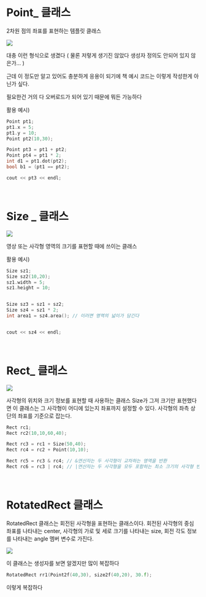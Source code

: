 # Point_ 클래스

2차원 점의 좌표를 표현하는 템플릿 클래스

![](C:\Users\luili\Desktop\coding_study\OpenCV_Study\image\image_29.png)

대충 이런 형식으로 생겼다 ( 물론 저렇게 생기진 않았다 생성자 정의도 안되어 있지 않은가... )

근데 이 정도만 알고 있어도 충분하게 응용이 되기에 책 예시 코드는 이렇게 작성한게 아닌가 싶다.

필요한건 거의 다 오버로드가 되어 있기 때문에 뭐든 가능하다

<p>

활용 예시)

```cpp
Point pt1;
pt1.x = 5;
pt1.y = 10;
Point pt2(10,30);

Point pt3 = pt1 + pt2;
Point pt4 = pt1 * 2;
int d1 = pt1.dot(pt2);
bool b1 = (pt1 == pt2);

cout << pt3 << endl;
```

<br>

# Size _ 클래스

![](C:\Users\luili\Desktop\coding_study\OpenCV_Study\image\image_30.png)

영상 또는 사각형 영역의 크기를 표현할 때에 쓰이는 클래스

<p>

활용 예시)

```cpp
Size sz1;
Size sz2(10,20);
sz1.width = 5;
sz1.height = 10;


Size sz3 = sz1 + sz2;
Size sz4 = sz1 * 2;
int area1 = sz4.area(); // 이러면 영역의 넓이가 담긴다


cout << sz4 << endl;
```

<br>

# Rect_ 클래스

![](C:\Users\luili\Desktop\coding_study\OpenCV_Study\image\image_31.png)

사각형의 위치와 크기 정보를 표현할 때 사용하는 클래스 Size가 그저 크기만 표현했다면 이 클래스는 그 사각형이 어디에 있는지 좌표까지 설정할 수 있다. 사각형의 좌측 상단의 좌표를 기준으로 잡는다.  

<p></p>

```cpp
Rect rc1;
Rect rc2(10,10,60,40);

Rect rc3 = rc1 + Size(50,40);
Rect rc4 = rc2 + Point(10,10);

Rect rc5 = rc3 & rc4; // &연산자는 두 사각형이 교차하는 영역을 반환
Rect rc6 = rc3 | rc4; // |연산자는 두 사각형을 모두 포함하는 최소 크기의 사각형 반환
```

<br>

# RotatedRect  클래스

RotatedRect 클래스는 회전된 사각형을 표현하는 클래스이다. 회전된 사각형의 중심 좌표를 나타내는 center, 사각형의 가로 및 세로 크기를 나타내는 size, 회전 각도 정보를 나타내는 angle 멤버 변수로 가진다.

![](C:\Users\luili\Desktop\coding_study\OpenCV_Study\image\image_32.png)

이 클래스는 생성자를 보면 알겠지만 많이 복잡하다 

```cpp
RotatedRect rr1(Point2f(40,30), size2f(40,20), 30.f);
```

이렇게 복잡하다



